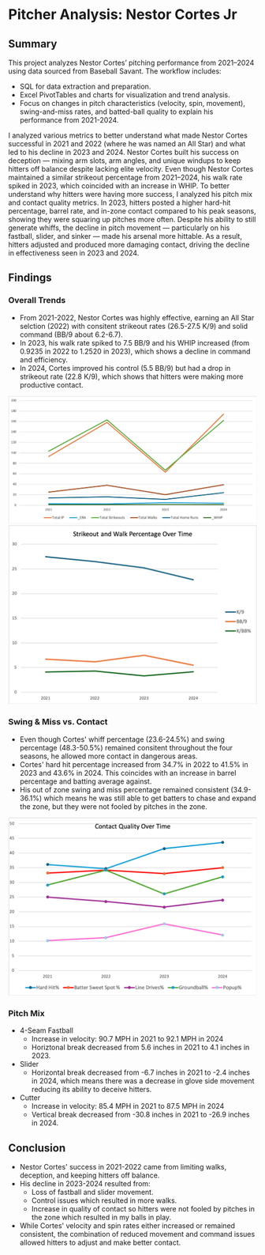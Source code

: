 # Pitcher Analysis: Nestor Cortes Jr
## Summary
This project analyzes Nestor Cortes’ pitching performance from 2021–2024 using data sourced from Baseball Savant. The workflow includes:
* SQL for data extraction and preparation.
* Excel PivotTables and charts for visualization and trend analysis.
* Focus on changes in pitch characteristics (velocity, spin, movement), swing-and-miss rates, and batted-ball quality to explain his performance from 2021-2024.

I analyzed various metrics to better understand what made Nestor Cortes successful in 2021 and 2022 (where he was named an All Star) and what led to his decline in 2023 and 2024. Nestor Cortes built his success on deception — mixing arm slots, arm angles, and unique windups to keep hitters off balance despite lacking elite velocity. Even though Nestor Cortes maintained a similar strikeout percentage from 2021–2024, his walk rate spiked in 2023, which coincided with an increase in WHIP. To better understand why hitters were having more success, I analyzed his pitch mix and contact quality metrics. In 2023, hitters posted a higher hard-hit percentage, barrel rate, and in-zone contact compared to his peak seasons, showing they were squaring up pitches more often. Despite his ability to still generate whiffs, the decline in pitch movement — particularly on his fastball, slider, and sinker — made his arsenal more hittable. As a result, hitters adjusted and produced more damaging contact, driving the decline in effectiveness seen in 2023 and 2024.

## Findings
### Overall Trends
* From 2021-2022, Nestor Cortes was highly effective, earning an All Star selction (2022) with consitent strikeout rates (26.5-27.5 K/9) and solid command (BB/9 about 6.2-6.7).
* In 2023, his walk rate spiked to 7.5 BB/9 and his WHIP increased (from 0.9235 in 2022 to 1.2520 in 2023), which shows a decline in command and efficiency.
* In 2024, Cortes improved his control (5.5 BB/9) but had a drop in strikeout rate (22.8 K/9), which shows that hitters were making more productive contact.

<img src="imgs/performance_trends.png" alt="performance trends" width="600">
<img src="imgs/strikeout_walk.png" alt="strikeout and walk percentage" width="600">

### Swing & Miss vs. Contact
* Even though Cortes' whiff percentage (23.6-24.5%) and swing percentage (48.3-50.5%) remained consitent throughout the four seasons, he allowed more contact in dangerous areas.
* Cortes' hard hit percentage increased from 34.7% in 2022 to 41.5% in 2023 and 43.6% in 2024. This coincides with an increase in barrel percentage and batting average against.
* His out of zone swing and miss percentage remained consistent (34.9-36.1%) which means he was still able to get batters to chase and expand the zone, but they were not fooled by pitches in the zone.

<img src="imgs/contact_quality.png" alt="contact quality" width="600">

### Pitch Mix
* 4-Seam Fastball
  * Increase in velocity: 90.7 MPH in 2021 to 92.1 MPH in 2024
  * Horiztonal break decreased from 5.6 inches in 2021 to 4.1 inches in 2023.
* Slider
  * Horizontal break decreased from -6.7 inches in 2021 to -2.4 inches in 2024, which means there was a decrease in glove side movement reducing its ability to deceive hitters.
* Cutter
  * Increase in velocity: 85.4 MPH in 2021 to 87.5 MPH in 2024
  * Vertical break decreased from -30.8 inches in 2021 to -26.9 inches in 2024.

## Conclusion
* Nestor Cortes' success in 2021-2022 came from limiting walks, deception, and keeping hitters off balance.
* His decline in 2023-2024 resulted from:
  * Loss of fastball and slider movement.
  * Control issues which resulted in more walks.
  * Increase in quality of contact so hitters were not fooled by pitches in the zone which resulted in my balls in play.
* While Cortes' velocity and spin rates either increased or remained consistent, the combination of reduced movement and command issues allowed hitters to adjust and make better contact. 
